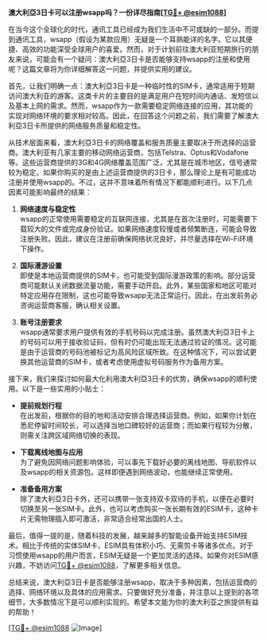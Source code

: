 **澳大利亞3日卡可以注册wsapp吗？一份详尽指南[[TG💪+ @esim1088](https://t.me/s/esim1088)]**

在当今这个全球化的时代，通讯工具已经成为我们生活中不可或缺的一部分。而提到通讯工具，wsapp（假设为某款应用）无疑是一个耳熟能详的名字。它以其便捷、高效的功能深受全球用户的喜爱。然而，对于计划前往澳大利亚短期旅行的朋友来说，可能会有一个疑问：澳大利亞3日卡是否能够支持wsapp的注册和使用呢？这篇文章将为你详细解答这一问题，并提供实用的建议。

首先，让我们明确一点：澳大利亞3日卡是一种临时性的SIM卡，通常适用于短期访问澳大利亚的游客。这类卡片的主要目的是满足用户在短时间内通话、发短信以及基本上网的需求。然而，wsapp作为一款需要稳定网络连接的应用，其功能的实现对网络环境的要求相对较高。因此，在回答这个问题之前，我们需要了解澳大利亞3日卡所提供的网络服务质量和稳定性。

从技术层面来看，澳大利亞3日卡的网络覆盖和服务质量主要取决于所选择的运营商。澳大利亚有几家主要的移动网络运营商，包括Telstra、Optus和Vodafone等。这些运营商提供的3G和4G网络覆盖范围广泛，尤其是在城市地区，信号通常较为稳定。如果你购买的是由上述运营商提供的3日卡，那么理论上是有可能成功注册并使用wsapp的。不过，这并不意味着所有情况下都能顺利进行。以下几点因素可能影响最终的结果：

1. **网络速度与稳定性**  
   wsapp的正常使用需要稳定的互联网连接，尤其是在首次注册时，可能需要下载较大的文件或完成身份验证。如果网络速度较慢或者频繁断连，可能会导致注册失败。因此，建议在注册前确保网络状况良好，并尽量选择在Wi-Fi环境下操作。

2. **国际漫游设置**  
   即使是本地运营商提供的SIM卡，也可能受到国际漫游政策的影响。部分运营商可能默认关闭数据流量功能，需要手动开启。此外，某些国家和地区可能对特定应用存在限制，这也可能导致wsapp无法正常运行。因此，在出发前务必咨询运营商客服，确认相关设置。

3. **账号注册要求**  
   wsapp通常要求用户提供有效的手机号码以完成注册。虽然澳大利亞3日卡上的号码可以用于接收验证码，但有时仍可能出现无法通过验证的情况。这可能是由于运营商的号码池被标记为高风险区域所致。在这种情况下，可以尝试更换其他运营商的SIM卡，或者考虑使用虚拟号码服务作为备用方案。

接下来，我们来探讨如何最大化利用澳大利亞3日卡的优势，确保wsapp的顺利使用。以下是一些实用的小贴士：

- **提前规划行程**  
  在出发前，根据你的目的地和活动安排合理选择运营商。例如，如果你计划在悉尼停留时间较长，可以选择当地口碑较好的运营商；而如果行程较为分散，则需关注跨区域网络切换的表现。

- **下载离线地图与应用**  
  为了避免因网络问题影响体验，可以事先下载好必要的离线地图、导航软件以及wsapp的相关资源包。这样即便遇到网络波动，也能继续正常使用。

- **准备备用方案**  
  除了澳大利亞3日卡外，还可以携带一张支持双卡双待的手机，以便在必要时切换至另一张SIM卡。此外，也可以考虑购买一张长期有效的ESIM卡，这种卡片无需物理插入即可激活，非常适合经常出国的人士。

最后，值得一提的是，随着科技的发展，越来越多的智能设备开始支持ESIM技术。相比于传统的实体SIM卡，ESIM具有体积小巧、无需剪卡等诸多优点。对于习惯使用wsapp的用户而言，ESIM无疑是一个更加灵活的选择。如果你对ESIM感兴趣，不妨访问[TG💪+ @esim1088](https://t.me/s/esim1088)，了解更多相关信息。

总结来说，澳大利亞3日卡是否能够注册wsapp，取决于多种因素，包括运营商的选择、网络环境以及具体的应用需求。只要做好充分准备，并注意以上提到的各项细节，大多数情况下是可以顺利实现的。希望本文能为你的澳大利亚之旅提供有益的帮助！

[[TG💪+ @esim1088](https://t.me/s/esim1088) ![Image](https://i.postimg.cc/4NQfJmqS/Snipaste-2025-05-13-00-14-12.png)]